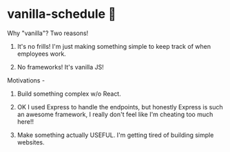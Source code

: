 # vanilla-schedule 🍦

Why "vanilla"? Two reasons!

1. It's no frills! I'm just making something simple to keep track of when employees work.

2. No frameworks! It's vanilla JS!

Motivations -

1. Build something complex w/o React.

2. OK I used Express to handle the endpoints, but honestly Express is such an awesome framework, I really don't feel like I'm cheating too much here!!

3. Make something actually USEFUL. I'm getting tired of building simple websites.
